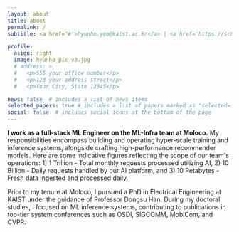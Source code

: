 ```yaml
---
layout: about
title: about
permalink: /
subtitle: <a href='#'>hyunho.yeo@kaist.ac.kr</a> | <a href='https://scholar.google.com/citations?user=xi1Zy7MAAAAJ&hl=en'>Google Scholar</a> | <a href='https://www.linkedin.com/in/hyunho-yeo-3a16601b4/'>Linkedin</a> | <a href='assets/pdf/hyunho_cv.pdf'>CV</a>

profile:
  align: right
  image: hyunho_pic_v3.jpg
  # address: >
  #   <p>555 your office number</p>
  #   <p>123 your address street</p>
  #   <p>Your City, State 12345</p>

news: false  # includes a list of news items
selected_papers: true # includes a list of papers marked as "selected={true}"
social: false  # includes social icons at the bottom of the page
---
```


**I work as a full-stack ML Engineer on the ML-Infra team at Moloco.** My responsibilities encompass building and operating hyper-scale training and inference systems, alongside crafting high-performance recommender models. Here are some indicative figures reflecting the scope of our team's operations: 1) 1 Trillion - Total monthly requests processed utilizing AI, 2) 10 Billion - Daily requests handled by our AI platform, and 3) 10 Petabytes - Fresh data ingested and processed daily.

Prior to my tenure at Moloco, I pursued a PhD in Electrical Engineering at KAIST under the guidance of Professor Dongsu Han. During my doctoral studies, I focused on ML inference systems, contributing to publications in top-tier system conferences such as OSDI, SIGCOMM, MobiCom, and CVPR.

<!--**I am a Machine Learning (ML) engineer at Moloco, specifically working with the ML-Infra team to build a planet-scale serving system that is highly scalable and cost-effective!**

I received my Ph.D. in Electrical Engineering at KAIST, advised by Professor Dongsu Han. During my Ph.D., I have worked on ML systems and published papers at top-tier system conferences such as OSDI, SIGCOMM, MobiCom, and CVPR. Through my research, I have developed expertise in building high-performance ML systems at scale and optimizing the cost of resource-intensive ML models. I am proficient in utilizing machine learning frameworks like PyTorch, TensorFlow, and TensorRT to implement full-fledged end-to-end systems. Before that, I obtained a BS degree in Electrical Engineering from KAIST in South Korea.
-->

<!-- I am a final-year Ph.D. student in Electrical Engineering at KAIST advised by Professor Dongsu Han.
I have worked on AI/ML and video systems for over six years, publishing papers at top-tier system conferences such as OSDI, SIGCOMM, and MobiCom. I learned skills to build large-scale ML systems and utilize several ML frameworks (e.g., PyTorch, Tensorflow, TensorRT). I also have a vast repository of in-depth knowledge about video codec internals and video streaming algorithms/systems. More specifically, I've focused on two different directions. First, I developed ML-powered video streaming that applies neural quality enhancement to obtain high-definition video from lower-quality transmission. Second, I built resource-efficient training and inference frameworks to enable ML-powered video streaming on larger scales.
 -->

<!-- Write your biography here. Tell the world about yourself. Link to your favorite [subreddit](http://reddit.com). You can put a picture in, too. The code is already in, just name your picture `prof_pic.jpg` and put it in the `img/` folder.

Put your address / P.O. box / other info right below your picture. You can also disable any these elements by editing `profile` property of the YAML header of your `_pages/about.md`. Edit `_bibliography/papers.bib` and Jekyll will render your [publications page](/al-folio/publications/) automatically.

Link to your social media connections, too. This theme is set up to use [Font Awesome icons](http://fortawesome.github.io/Font-Awesome/) and [Academicons](https://jpswalsh.github.io/academicons/), like the ones below. Add your Facebook, Twitter, LinkedIn, Google Scholar, or just disable all of them. -->
